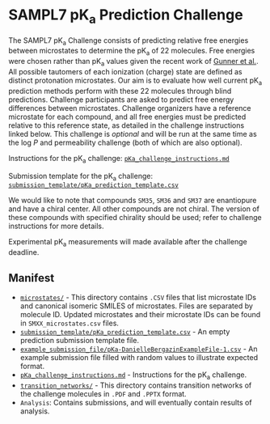 # SAMPL7 pK<sub>a</sub> Prediction Challenge

The SAMPL7 pK<sub>a</sub> Challenge consists of predicting relative free energies between microstates to determine the pK<sub>a</sub> of 22 molecules. Free energies were chosen rather than pK<sub>a</sub> values given the recent work of [Gunner et al.](https://link.springer.com/content/pdf/10.1007/s10822-020-00280-7.pdf). All possible tautomers of each ionization (charge) state are defined as distinct protonation microstates. Our aim is to evaluate how well current pK<sub>a</sub> prediction methods perform with these 22 molecules through blind predictions. Challenge participants are asked to predict free energy differences between microstates. Challenge organizers have a reference microstate for each compound, and all free energies must be predicted relative to this reference state, as detailed in the challenge instructions linked below. This challenge is *optional* and will be run at the same time as the log *P* and permeability challenge (both of which are also optional).  

Instructions for the pK<sub>a</sub> challenge: [`pKa_challenge_instructions.md`](pKa_challenge_instructions.md)

Submission template for the pK<sub>a</sub> challenge: [`submission_template/pKa_prediction_template.csv`](submission_template/pKa_prediction_template.csv)

We would like to note that compounds `SM35`, `SM36` and `SM37` are enantiopure and have a chiral center. All other compounds are not chiral. The version of these compounds with specified chirality should be used; refer to challenge instructions for more details.

Experimental pK<sub>a</sub> measurements will made available after the challenge deadline.

## Manifest
- [`microstates/`](microstates/) - This directory contains `.CSV` files that list microstate IDs and canonical isomeric SMILES of microstates. Files are separated by molecule ID. Updated microstates and their microstate IDs can be found in `SMXX_microstates.csv` files.
- [`submission_template/pKa_prediction_template.csv`](submission_template/pKa_prediction_template.csv) - An empty prediction submission template file.
- [`example_submission_file/pKa-DanielleBergazinExampleFile-1.csv`](example_submission_file/pKa-DanielleBergazinExampleFile-1.csv) - An example submission file filled with random values to illustrate expected format.
- [`pKa_challenge_instructions.md`](pKa_challenge_instructions.md) - Instructions for the pK<sub>a</sub> challenge.
- [`transition_networks/`](transition_networks/) - This directory contains transition networks of the challenge molecules in `.PDF` and `.PPTX` format.
- `Analysis`: Contains submissions, and will eventually contain results of analysis.
